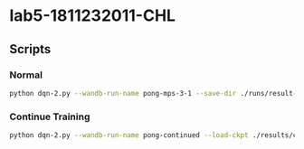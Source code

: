 # lab5-1811232011-CHL

## Scripts

### Normal

```bash
python dqn-2.py --wandb-run-name pong-mps-3-1 --save-dir ./runs/result-pong-mps-3-1 --episodes 20000 --memory-size 200000
```

### Continue Training

```bash
python dqn-2.py --wandb-run-name pong-continued --load-ckpt ./results/ckpt_ep900.pt --batch-size 32 --memory-size 200000
```